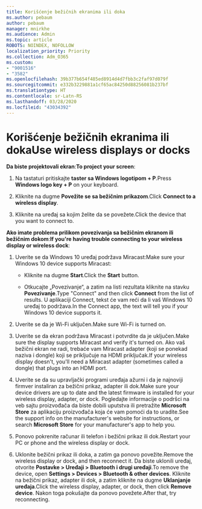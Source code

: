 ```yaml
---
title: Korišćenje bežičnih ekranima ili doka
ms.author: pebaum
author: pebaum
manager: mnirkhe
ms.audience: Admin
ms.topic: article
ROBOTS: NOINDEX, NOFOLLOW
localization_priority: Priority
ms.collection: Adm_O365
ms.custom:
- "9001516"
- "3582"
ms.openlocfilehash: 39b377b654f485ed8914d4d7fbb3c2faf97d079f
ms.sourcegitcommit: e332b3229881a1cf65ac84250d88256081b237bf
ms.translationtype: HT
ms.contentlocale: sr-Latn-RS
ms.lasthandoff: 03/28/2020
ms.locfileid: "43034392"
---
```

# <a name="use-wireless-displays-or-docks"></a><span data-ttu-id="8d02c-102">Korišćenje bežičnih ekranima ili doka</span><span class="sxs-lookup"><span data-stu-id="8d02c-102">Use wireless displays or docks</span></span>

<span data-ttu-id="8d02c-103">**Da biste projektovali ekran**:</span><span class="sxs-lookup"><span data-stu-id="8d02c-103">**To project your screen**:</span></span>

1. <span data-ttu-id="8d02c-104">Na tastaturi pritiskajte **taster sa Windows logotipom + P**.</span><span class="sxs-lookup"><span data-stu-id="8d02c-104">Press **Windows logo key + P** on your keyboard.</span></span>

2. <span data-ttu-id="8d02c-105">Kliknite na dugme **Povežite se sa bežičnim prikazom**.</span><span class="sxs-lookup"><span data-stu-id="8d02c-105">Click **Connect to a wireless display**.</span></span>

3. <span data-ttu-id="8d02c-106">Kliknite na uređaj sa kojim želite da se povežete.</span><span class="sxs-lookup"><span data-stu-id="8d02c-106">Click the device that you want to connect to.</span></span>

<span data-ttu-id="8d02c-107">**Ako imate problema prilikom povezivanja sa bežičnim ekranom ili bežičnim dokom**:</span><span class="sxs-lookup"><span data-stu-id="8d02c-107">**If you're having trouble connecting to your wireless display or wireless dock**:</span></span>

1. <span data-ttu-id="8d02c-108">Uverite se da Windows 10 uređaj podržava Miracast:</span><span class="sxs-lookup"><span data-stu-id="8d02c-108">Make sure your Windows 10 device supports Miracast:</span></span> 

    - <span data-ttu-id="8d02c-109">Kliknite na dugme **Start**.</span><span class="sxs-lookup"><span data-stu-id="8d02c-109">Click the **Start** button.</span></span>
    
    - <span data-ttu-id="8d02c-110">Otkucajte „Povezivanje“, a zatim na listi rezultata kliknite na stavku **Povezivanje**.</span><span class="sxs-lookup"><span data-stu-id="8d02c-110">Type "Connect" and then click **Connect** from the list of results.</span></span> <span data-ttu-id="8d02c-111">U aplikaciji Connect, tekst će vam reći da li vaš Windows 10 uređaj to podržava.</span><span class="sxs-lookup"><span data-stu-id="8d02c-111">In the Connect app, the text will tell you if your Windows 10 device supports it.</span></span> 

2. <span data-ttu-id="8d02c-112">Uverite se da je Wi-Fi uključen.</span><span class="sxs-lookup"><span data-stu-id="8d02c-112">Make sure Wi-Fi is turned on.</span></span> 

3. <span data-ttu-id="8d02c-113">Uverite se da ekran podržava Miracast i potvrdite da je uključen.</span><span class="sxs-lookup"><span data-stu-id="8d02c-113">Make sure the display supports Miracast and verify it's turned on.</span></span> <span data-ttu-id="8d02c-114">Ako vaš bežični ekran ne radi, trebaće vam Miracast adapter (koji se ponekad naziva i dongle) koji se priključuje na HDMI priključak.</span><span class="sxs-lookup"><span data-stu-id="8d02c-114">If your wireless display doesn't, you'll need a Miracast adapter (sometimes called a dongle) that plugs into an HDMI port.</span></span>

4. <span data-ttu-id="8d02c-115">Uverite se da su upravljački programi uređaja ažurni i da je najnoviji firmver instaliran za bežični prikaz, adapter ili dok.</span><span class="sxs-lookup"><span data-stu-id="8d02c-115">Make sure your device drivers are up to date and the latest firmware is installed for your wireless display, adapter, or dock.</span></span> <span data-ttu-id="8d02c-116">Pogledajte informacije o podršci na veb sajtu proizvođača da biste dobili uputstva ili pretražite **Microsoft Store** za aplikaciju proizvođača koja će vam pomoći da to uradite.</span><span class="sxs-lookup"><span data-stu-id="8d02c-116">See the support info on the manufacturer's website for instructions, or search **Microsoft Store** for your manufacturer's app to help you.</span></span>

5. <span data-ttu-id="8d02c-117">Ponovo pokrenite računar ili telefon i bežični prikaz ili dok.</span><span class="sxs-lookup"><span data-stu-id="8d02c-117">Restart your PC or phone and the wireless display or dock.</span></span>

6. <span data-ttu-id="8d02c-118">Uklonite bežični prikaz ili doka, a zatim ga ponovo povežite.</span><span class="sxs-lookup"><span data-stu-id="8d02c-118">Remove the wireless display or dock, and then reconnect it.</span></span> <span data-ttu-id="8d02c-119">Da biste uklonili uređaj, otvorite **Postavke > Uređaji > Bluetooth i drugi uređaji**.</span><span class="sxs-lookup"><span data-stu-id="8d02c-119">To remove the device, open **Settings > Devices  > Bluetooth & other devices**.</span></span> <span data-ttu-id="8d02c-120">Kliknite na bežični prikaz, adapter ili dok, a zatim kliknite na dugme **Uklanjanje uređaja**.</span><span class="sxs-lookup"><span data-stu-id="8d02c-120">Click the wireless display, adapter, or dock, then click **Remove device**.</span></span> <span data-ttu-id="8d02c-121">Nakon toga pokušajte da ponovo povežete.</span><span class="sxs-lookup"><span data-stu-id="8d02c-121">After that, try reconnecting.</span></span>
